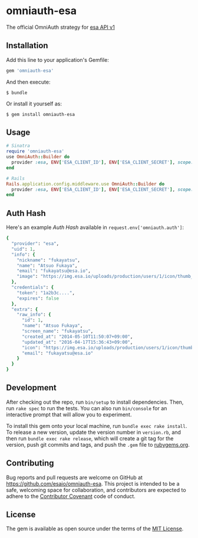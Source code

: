 # omniauth-esa

The official OmniAuth strategy for [esa API v1](https://docs.esa.io/posts/102)

## Installation

Add this line to your application's Gemfile:

```ruby
gem 'omniauth-esa'
```

And then execute:

    $ bundle

Or install it yourself as:

    $ gem install omniauth-esa

## Usage

```ruby
# Sinatra
require 'omniauth-esa'
use OmniAuth::Builder do
  provider :esa, ENV['ESA_CLIENT_ID'], ENV['ESA_CLIENT_SECRET'], scope: 'read write'
end

# Rails
Rails.application.config.middleware.use OmniAuth::Builder do
  provider :esa, ENV['ESA_CLIENT_ID'], ENV['ESA_CLIENT_SECRET'], scope: 'read write'
end
```

## Auth Hash

Here's an example *Auth Hash* available in `request.env['omniauth.auth']`:

```ruby
{
  "provider": "esa",
  "uid": 1,
  "info": {
    "nickname": "fukayatsu",
    "name": "Atsuo Fukaya",
    "email": "fukayatsu@esa.io",
    "image": "https://img.esa.io/uploads/production/users/1/icon/thumb_m_402685a258cf2a33c1d6c13a89adec92.png"
  },
  "credentials": {
    "token": "1a2b3c....",
    "expires": false
  },
  "extra": {
    "raw_info": {
      "id": 1,
      "name": "Atsuo Fukaya",
      "screen_name": "fukayatsu",
      "created_at": "2014-05-10T11:50:07+09:00",
      "updated_at": "2016-04-17T15:36:43+09:00",
      "icon": "https://img.esa.io/uploads/production/users/1/icon/thumb_m_402685a258cf2a33c1d6c13a89adec92.png",
      "email": "fukayatsu@esa.io"
    }
  }
}
```

## Development

After checking out the repo, run `bin/setup` to install dependencies. Then, run `rake spec` to run the tests. You can also run `bin/console` for an interactive prompt that will allow you to experiment.

To install this gem onto your local machine, run `bundle exec rake install`. To release a new version, update the version number in `version.rb`, and then run `bundle exec rake release`, which will create a git tag for the version, push git commits and tags, and push the `.gem` file to [rubygems.org](https://rubygems.org).

## Contributing

Bug reports and pull requests are welcome on GitHub at https://github.com/esaio/omniauth-esa. This project is intended to be a safe, welcoming space for collaboration, and contributors are expected to adhere to the [Contributor Covenant](http://contributor-covenant.org) code of conduct.


## License

The gem is available as open source under the terms of the [MIT License](http://opensource.org/licenses/MIT).
